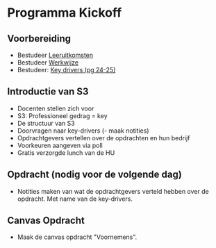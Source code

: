 # Programma Kickoff
## Voorbereiding
- Bestudeer [Leeruitkomsten](../../README.md)
- Bestudeer [Werkwijze](../../organisatorisch/README.md)
- Bestudeer: [Key drivers (pg 24-25)](../../onderwijsmateriaal/readers/reader-system-engineering.pdf)

## Introductie van S3
- Docenten stellen zich voor
- S3: Professioneel gedrag = key
- De structuur van S3
- Doorvragen naar key-drivers (- maak notities)
- Opdrachtgevers vertellen over de opdrachten en hun bedrijf
- Voorkeuren aangeven via poll
- Gratis verzorgde lunch van de HU

## Opdracht (nodig voor de volgende dag)
- Notities maken van wat de opdrachtgevers verteld hebben over de opdracht. Met name van de key-drivers.

## Canvas Opdracht
- Maak de canvas opdracht "Voornemens".
